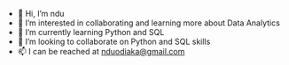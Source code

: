 - 👋 Hi, I’m ndu
- 👀 I’m interested in collaborating and learning more about Data Analytics
- 🌱 I’m currently learning Python and SQL
- 💞️ I’m looking to collaborate on Python and SQL skills
- 📫 I can be reached at nduodiaka@gmail.com


<!---
nduodiaka/nduodiaka is a ✨ special ✨ repository because its `README.md` (this file) appears on your GitHub profile.
You can click the Preview link to take a look at your changes.
--->
